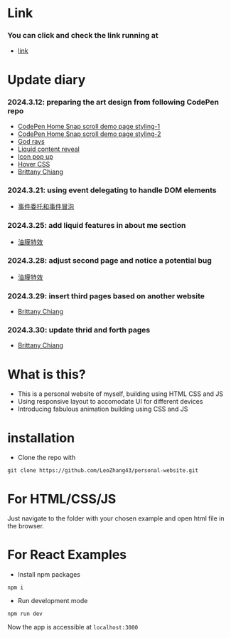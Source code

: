 # Link
### You can click and check the link running at
* [link](https://leozhang43.github.io/personal-website/)

# Update diary
### 2024.3.12: preparing the art design from following CodePen repo
* [CodePen Home Snap scroll demo page styling-1](https://codepen.io/giana/pen/rNRzgRj)
* [CodePen Home Snap scroll demo page styling-2](https://codepen.io/giana/pen/BabdgjB)
* [God rays](https://codepen.io/TWilson/pen/jOdWqbZ)
* [Liquid content reveal](https://codepen.io/ksenia-k/pen/dyaeGgO)
* [Icon pop up](https://codepen.io/kieranfivestars/pen/gbOWbM)
* [Hover CSS](https://codepen.io/argyleink/pen/poEjvpd)
* [Brittany Chiang](https://brittanychiang.com/)

### 2024.3.21: using event delegating to handle DOM elements
* [事件委托和事件冒泡](https://www.notion.so/a03de47e945640d593feb94061d7942e)
### 2024.3.25: add liquid features in about me section
* [油膜特效](https://www.notion.so/df779ea50db54efdaa9656fc083acb1c)
### 2024.3.28: adjust second page and notice a potential bug
* [油膜特效](https://www.notion.so/df779ea50db54efdaa9656fc083acb1c)
### 2024.3.29: insert third pages based on another website
* [Brittany Chiang](https://brittanychiang.com/)
### 2024.3.30: update thrid and forth pages
* [Brittany Chiang](https://brittanychiang.com/)

# What is this?
* This is a personal website of myself, building using HTML CSS and JS
* Using responsive layout to accomodate UI for different devices
* Introducing fabulous animation building using CSS and JS

# installation

* Clone the repo with
```
git clone https://github.com/LeoZhang43/personal-website.git
```

# For HTML/CSS/JS

Just navigate to the folder with your chosen example and open html file in the browser.

# For React Examples

* Install npm packages
```
npm i 
```
* Run development mode
```
npm run dev
```

Now the app is accessible at ```localhost:3000```
